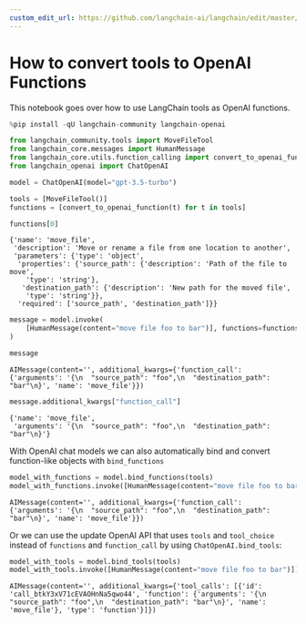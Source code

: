 ```yaml
---
custom_edit_url: https://github.com/langchain-ai/langchain/edit/master/docs/docs/how_to/tools_as_openai_functions.ipynb
---
```

# How to convert tools to OpenAI Functions

This notebook goes over how to use LangChain tools as OpenAI functions.


```python
%pip install -qU langchain-community langchain-openai
```


```python
from langchain_community.tools import MoveFileTool
from langchain_core.messages import HumanMessage
from langchain_core.utils.function_calling import convert_to_openai_function
from langchain_openai import ChatOpenAI
```


```python
model = ChatOpenAI(model="gpt-3.5-turbo")
```


```python
tools = [MoveFileTool()]
functions = [convert_to_openai_function(t) for t in tools]
```


```python
functions[0]
```



```output
{'name': 'move_file',
 'description': 'Move or rename a file from one location to another',
 'parameters': {'type': 'object',
  'properties': {'source_path': {'description': 'Path of the file to move',
    'type': 'string'},
   'destination_path': {'description': 'New path for the moved file',
    'type': 'string'}},
  'required': ['source_path', 'destination_path']}}
```



```python
message = model.invoke(
    [HumanMessage(content="move file foo to bar")], functions=functions
)
```


```python
message
```



```output
AIMessage(content='', additional_kwargs={'function_call': {'arguments': '{\n  "source_path": "foo",\n  "destination_path": "bar"\n}', 'name': 'move_file'}})
```



```python
message.additional_kwargs["function_call"]
```



```output
{'name': 'move_file',
 'arguments': '{\n  "source_path": "foo",\n  "destination_path": "bar"\n}'}
```


With OpenAI chat models we can also automatically bind and convert function-like objects with `bind_functions`


```python
model_with_functions = model.bind_functions(tools)
model_with_functions.invoke([HumanMessage(content="move file foo to bar")])
```



```output
AIMessage(content='', additional_kwargs={'function_call': {'arguments': '{\n  "source_path": "foo",\n  "destination_path": "bar"\n}', 'name': 'move_file'}})
```


Or we can use the update OpenAI API that uses `tools` and `tool_choice` instead of `functions` and `function_call` by using `ChatOpenAI.bind_tools`:


```python
model_with_tools = model.bind_tools(tools)
model_with_tools.invoke([HumanMessage(content="move file foo to bar")])
```



```output
AIMessage(content='', additional_kwargs={'tool_calls': [{'id': 'call_btkY3xV71cEVAOHnNa5qwo44', 'function': {'arguments': '{\n  "source_path": "foo",\n  "destination_path": "bar"\n}', 'name': 'move_file'}, 'type': 'function'}]})
```

